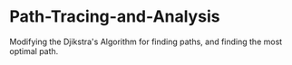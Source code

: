 # Path-Tracing-and-Analysis
Modifying the Djikstra's Algorithm for finding paths, and finding the most optimal path.
